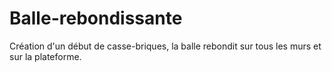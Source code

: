 # Balle-rebondissante
Création d'un début de casse-briques, la balle rebondit sur tous les murs et sur la plateforme.
